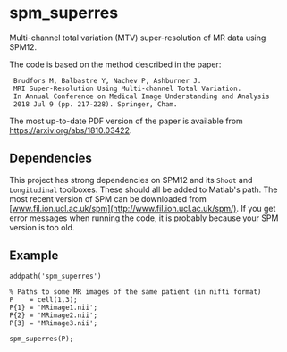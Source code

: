 # spm_superres

Multi-channel total variation (MTV) super-resolution of MR data using SPM12.

The code is based on the method described in the paper:

     Brudfors M, Balbastre Y, Nachev P, Ashburner J.
     MRI Super-Resolution Using Multi-channel Total Variation.
     In Annual Conference on Medical Image Understanding and Analysis
     2018 Jul 9 (pp. 217-228). Springer, Cham.
     
The most up-to-date PDF version of the paper is available from https://arxiv.org/abs/1810.03422.

## Dependencies

This project has strong dependencies on SPM12 and its `Shoot` and `Longitudinal` toolboxes. These should all be added to Matlab's path. The most recent version of SPM can be downloaded from [www.fil.ion.ucl.ac.uk/spm](http://www.fil.ion.ucl.ac.uk/spm/). If you get error messages when running the code, it is probably because your SPM version is too old.

## Example

~~~~
addpath('spm_superres')

% Paths to some MR images of the same patient (in nifti format)
P    = cell(1,3);
P{1} = 'MRimage1.nii';
P{2} = 'MRimage2.nii';
P{3} = 'MRimage3.nii';

spm_superres(P);
~~~~
